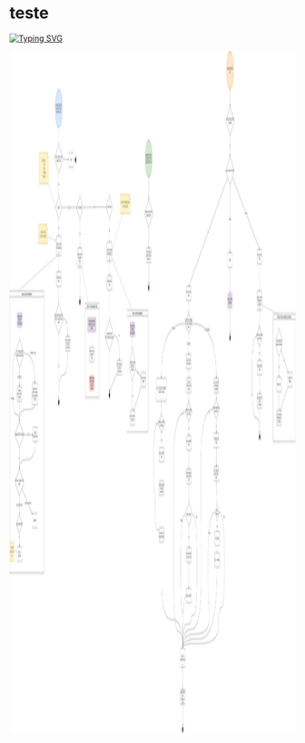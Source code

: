 # teste

[![Typing SVG](https://readme-typing-svg.herokuapp.com/?color=000000&size=35&center=true&vCenter=true&width=1000&lines=FLUXOGRAMA+FILIAR+FULL)](https://git.io/typing-svg)

<div  align="center"> 
     <img height="1200em" padding="620px"  align="center" src="https://github.com/AnaTODOS/imagens/blob/f5e9f9af449686abaab3507a1b1939139179de71/pngFILIAR_FULL.drawio.png" />
</div>
